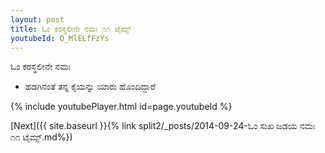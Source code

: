 ```yaml
---
layout: post
title: ಓಂ ಕರಸ್ಥಲೀನೇ ನಮಃ ೧೧ ಟೈಮ್ಸ್
youtubeId: O_MlELfFzYs
---
```

 
 
 ಓಂ ಕರಸ್ಥಲೀನೇ ನಮಃ  
 
 -  ಹಡಗಿನಂತೆ ತನ್ನ ಕೈಯನ್ನು ಯಾರು ಹೊಂದಿದ್ದಾರೆ 
 
  
 
  
 
 
 
 
 
 


{% include youtubePlayer.html id=page.youtubeId %}
 
[Next]({{ site.baseurl }}{% link  split2/_posts/2014-09-24-ಓಂ ಸುಖ ಜಡಯ ನಮಃ ೧೧ ಟೈಮ್ಸ್.md%})
 
